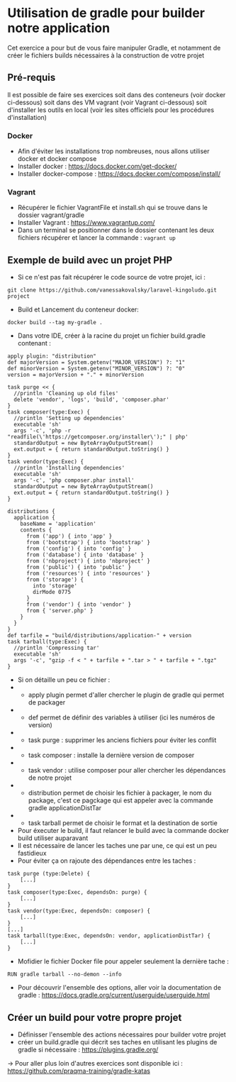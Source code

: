 # Utilisation de gradle pour builder notre application

Cet exercice a pour but de vous faire manipuler Gradle, et notamment de créer le fichiers builds nécessaires à la construction de votre projet

## Pré-requis
Il est possible de faire ses exercices soit dans des conteneurs (voir docker ci-dessous) soit dans des VM vagrant (voir Vagrant ci-dessous) soit d'installer les outils en local (voir les sites officiels pour les procédures d'installation)

### Docker
* Afin d'éviter les installations trop nombreuses, nous allons utiliser docker et docker compose
* Installer docker :
https://docs.docker.com/get-docker/
* Installer docker-compose :
https://docs.docker.com/compose/install/ 

### Vagrant

* Récupérer le fichier VagrantFile et install.sh qui se trouve dans le dossier vagrant/gradle
* Installer Vagrant : https://www.vagrantup.com/ 
* Dans un terminal se positionner dans le dossier contenant les deux fichiers récupérer et lancer la commande : ```vagrant up```

## Exemple de build avec un projet PHP
* Si ce n'est pas fait récupérer le code source de votre projet, ici :
```
git clone https://github.com/vanessakovalsky/laravel-kingoludo.git project
```
* Build et Lancement du conteneur docker:
```
docker build --tag my-gradle .
```
* Dans votre IDE, créer à la racine du projet un fichier build.gradle contenant :
```
apply plugin: "distribution"
def majorVersion = System.getenv("MAJOR_VERSION") ?: "1"
def minorVersion = System.getenv("MINOR_VERSION") ?: "0"
version = majorVersion + "." + minorVersion 

task purge << {
  //println 'Cleaning up old files'
  delete 'vendor', 'logs', 'build', 'composer.phar'
}
task composer(type:Exec) {
  //println 'Setting up dependencies'
  executable 'sh'
  args '-c', 'php -r "readfile(\'https://getcomposer.org/installer\');" | php'
  standardOutput = new ByteArrayOutputStream()
  ext.output = { return standardOutput.toString() }
}
task vendor(type:Exec) {
  //println 'Installing dependencies'
  executable 'sh'
  args '-c', 'php composer.phar install'
  standardOutput = new ByteArrayOutputStream()
  ext.output = { return standardOutput.toString() }
}

distributions {
  application {
    baseName = 'application'
    contents {
      from ('app') { into 'app' }
      from ('bootstrap') { into 'bootstrap' }
      from ('config') { into 'config' }
      from ('database') { into 'database' }
      from ('nbproject') { into 'nbproject' }
      from ('public') { into 'public' }
      from ('resources') { into 'resources' }
      from ('storage') {
        into 'storage'
        dirMode 0775
      }
      from ('vendor') { into 'vendor' }
      from { 'server.php' }
    }
  }
}
def tarfile = "build/distributions/application-" + version
task tarball(type:Exec) {
  //println 'Compressing tar'
  executable 'sh'
  args '-c', "gzip -f < " + tarfile + ".tar > " + tarfile + ".tgz"
}
```
* Si on détaille un peu ce fichier :
* * apply plugin permet d'aller chercher le plugin de gradle qui permet de packager
* * def permet de définir des variables à utiliser (ici les numéros de version)
* * task purge : supprimer les anciens fichiers pour éviter les conflit
* * task composer : installe la dernière version de composer 
* * task vendor : utilise composer pour aller chercher les dépendances de notre projet
* * distribution permet de choisir les fichier à packager, le nom du package, c'est ce pagckage qui est appeler avec la commande gradle applicationDistTar
* * task tarball permet de choisir le format et la destination de sortie
* Pour éxecuter le build, il faut relancer le build avec la commande docker build utiliser auparavant
* Il est nécessaire de lancer les taches une par une, ce qui est un peu fastidieux
* Pour éviter ça on rajoute des dépendances entre les taches :
```
task purge (type:Delete) {
    [...]
}
task composer(type:Exec, dependsOn: purge) {
    [...]
}
task vendor(type:Exec, dependsOn: composer) {
    [...]
}
[...]
task tarball(type:Exec, dependsOn: vendor, applicationDistTar) {
    [...]
}
```
* Mofidier le fichier Docker file pour appeler seulement la dernière tache :
```
RUN gradle tarball --no-demon --info
```
* Pour découvrir l'ensemble des options, aller voir la documentation de gradle :
https://docs.gradle.org/current/userguide/userguide.html 

## Créer un build pour votre propre projet
* Définisser l'ensemble des actions nécessaires pour builder votre projet
* créer un build.gradle qui décrit ses taches en utilisant les plugins de gradle si nécessaire : https://plugins.gradle.org/ 

-> Pour aller plus loin d'autres exercices sont disponible ici : 
https://github.com/praqma-training/gradle-katas